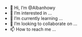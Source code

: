 - 👋 Hi, I’m @Albanhowy
- 👀 I’m interested in ...
- 🌱 I’m currently learning ...
- 💞️ I’m looking to collaborate on ...
- 📫 How to reach me ...

<!---
Albanhowy/Albanhowy is a ✨ special ✨ repository because its `README.md` (this file) appears on your GitHub profile.
You can click the Preview link to take a look at your changes.
--->
